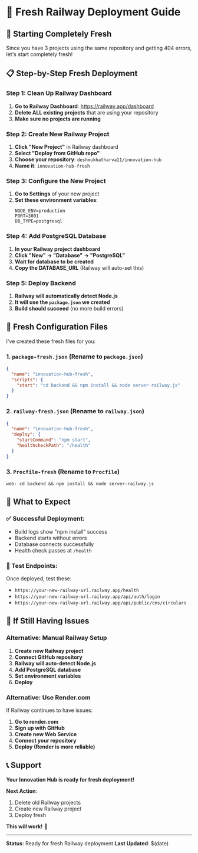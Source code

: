 # 🚀 Fresh Railway Deployment Guide

## 🧹 **Starting Completely Fresh**

Since you have 3 projects using the same repository and getting 404 errors, let's start completely fresh!

## 📋 **Step-by-Step Fresh Deployment**

### **Step 1: Clean Up Railway Dashboard**

1. **Go to Railway Dashboard**: https://railway.app/dashboard
2. **Delete ALL existing projects** that are using your repository
3. **Make sure no projects are running**

### **Step 2: Create New Railway Project**

1. **Click "New Project"** in Railway dashboard
2. **Select "Deploy from GitHub repo"**
3. **Choose your repository**: `deshmukhatharva11/innovation-hub`
4. **Name it**: `innovation-hub-fresh`

### **Step 3: Configure the New Project**

1. **Go to Settings** of your new project
2. **Set these environment variables**:
   ```
   NODE_ENV=production
   PORT=3001
   DB_TYPE=postgresql
   ```

### **Step 4: Add PostgreSQL Database**

1. **In your Railway project dashboard**
2. **Click "New" → "Database" → "PostgreSQL"**
3. **Wait for database to be created**
4. **Copy the DATABASE_URL** (Railway will auto-set this)

### **Step 5: Deploy Backend**

1. **Railway will automatically detect Node.js**
2. **It will use the `package.json` we created**
3. **Build should succeed** (no more build errors)

## 🔧 **Fresh Configuration Files**

I've created these fresh files for you:

### **1. `package-fresh.json`** (Rename to `package.json`)
```json
{
  "name": "innovation-hub-fresh",
  "scripts": {
    "start": "cd backend && npm install && node server-railway.js"
  }
}
```

### **2. `railway-fresh.json`** (Rename to `railway.json`)
```json
{
  "name": "innovation-hub-fresh",
  "deploy": {
    "startCommand": "npm start",
    "healthcheckPath": "/health"
  }
}
```

### **3. `Procfile-fresh`** (Rename to `Procfile`)
```
web: cd backend && npm install && node server-railway.js
```

## 🎯 **What to Expect**

### **✅ Successful Deployment:**
- Build logs show "npm install" success
- Backend starts without errors
- Database connects successfully
- Health check passes at `/health`

### **🔗 Test Endpoints:**
Once deployed, test these:
- `https://your-new-railway-url.railway.app/health`
- `https://your-new-railway-url.railway.app/api/auth/login`
- `https://your-new-railway-url.railway.app/api/public/cms/circulars`

## 🚨 **If Still Having Issues**

### **Alternative: Manual Railway Setup**

1. **Create new Railway project**
2. **Connect GitHub repository**
3. **Railway will auto-detect Node.js**
4. **Add PostgreSQL database**
5. **Set environment variables**
6. **Deploy**

### **Alternative: Use Render.com**

If Railway continues to have issues:
1. **Go to render.com**
2. **Sign up with GitHub**
3. **Create new Web Service**
4. **Connect your repository**
5. **Deploy (Render is more reliable)**

## 📞 **Support**

**Your Innovation Hub is ready for fresh deployment!**

**Next Action**: 
1. Delete old Railway projects
2. Create new Railway project
3. Deploy fresh

**This will work!** 🎉

---

**Status**: Ready for fresh Railway deployment
**Last Updated**: $(date)
